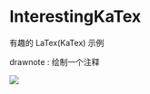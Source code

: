 # InterestingKaTex
有趣的 LaTex(KaTex) 示例

drawnote : 绘制一个注释

![](https://github.com/HanPiM/InterestingKaTex_ForLuogu/blob/main/drawnote.jpg)
